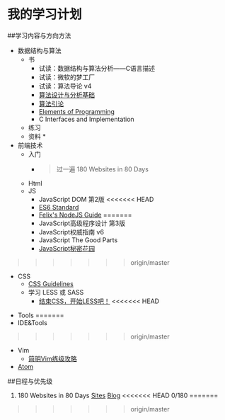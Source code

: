 # 我的学习计划

##学习内容与方向方法
- 数据结构与算法
  + 书
    * 试读：数据结构与算法分析——C语言描述
    * 试读：微软的梦工厂
    * 试读：算法导论 v4
    * [算法设计与分析基础](http://book.douban.com/subject/1968704/)
    * [算法引论](http://book.douban.com/subject/4178907/)
    * [Elements of Programming](http://book.douban.com/subject/3802826/)
    * C Interfaces and Implementation
  + 练习
  + 资料
    *
- 前端技术
  + 入门
    * > 过一遍 180 Websites in 80 Days
  + Html
  + JS
    * JavaScript DOM 第2版
<<<<<<< HEAD
    * [ES6 Standard](http://www.ecma-international.org/publications/files/ECMA-ST/Ecma-262.pdf)
    * [Felix's NodeJS Guide](http://nodeguide.com/index.html)
=======
    * JavaScript高级程序设计 第3版
    * JavaScript权威指南 v6
    * JavaScript The Good Parts
    * [JavaScript秘密花园](http://bonsaiden.github.io/JavaScript-Garden/zh/)
>>>>>>> origin/master
  + CSS
    * [CSS Guidelines](http://cssguidelin.es)
    * 学习 LESS 或 SASS
      - [结束CSS，开始LESS吧！](http://blog.dreamgoon.com/2014/12/%E7%BB%93%E6%9D%9Fcss%EF%BC%8C%E5%BC%80%E5%A7%8Bless%E5%90%A7%EF%BC%81/)
<<<<<<< HEAD
- Tools
=======
- IDE&Tools
>>>>>>> origin/master
  + Vim
    * [简明Vim练级攻略](http://www.path8.net/tn/archives/4876)
  + [Atom](atom.io)

##日程与优先级

1. 180 Websites in 80 Days
  [Sites](http://jenniferdewalt.com/)
  [Blog](http://blog.jenniferdewalt.com/)
<<<<<<< HEAD
  0/180
=======
>>>>>>> origin/master

